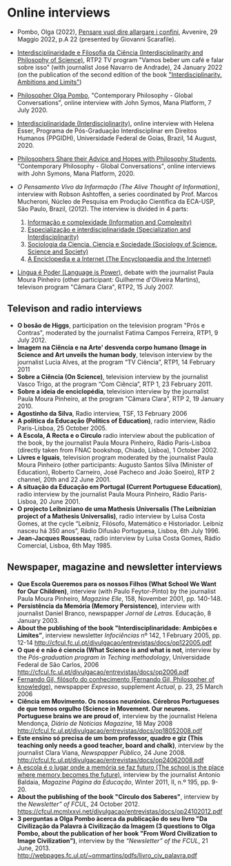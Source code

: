 # Online interviews 

* Pombo, Olga (2022),  [Pensare vuol dire allargare i confini](https://www.avvenire.it/agora/pagine/pensare-vuol-dire-allargare-i-confini), Avvenire, 29 Maggio 2022, p.A 22 (presented by Giovanni Scarafile). 
* [Interdisciplinaridade e Filosofia da Ciência (Interdisciplinarity and Philosophy of Science)](https://youtu.be/JThAgUMkH0Y), RTP2 TV program "Vamos beber um café e falar sobre isso" (with journalist José Navarro de Andrade), 24 January 2022 (on the publication of the second edition of the book ["Interdisciplinarity. Ambitions and Limits"](https://www.aletheia.pt/products/interdisciplinaridade-ambicoes-e-limites))
*	[Philosopher Olga Pombo](https://www.youtube.com/watch?v=oOZaGbF3aLs&feature=youtu.be), "Contemporary Philosophy - Global Conversations", online interview with John Symos, Mana Platform, 7 July 2020.
* [Interdisciplinaridade (Interdisciplinarity)](https://www.youtube.com/watch?v=HJdyKZbsZes), online interview with Helena Esser, Programa de Pós-Graduação Interdisciplinar em Direitos Humanos (PPGIDH), Universidade Federal de Goias, Brazil, 14 August, 2020. 
* [Philosophers Share their Advice and Hopes with Philosophy Students](https://www.youtube.com/watch?v=GKzPtLdQMBM), "Contemporary Philosophy - Global Conversations", online interviews with John Symons, Mana Platform, 2020.
*	*O Pensamento Vivo da Informação (The Alive Thought of Information)*, interview with Robson Ashtoffen, a series coordinated by Prof. Marcos Mucheroni, Núcleo de Pesquisa em Produção Científica da ECA-USP, São Paulo, Brazil, (2012).  The interview is divided in 4 parts: 
     1.	[Informação e complexidade (Information and Complexity)](https://www.youtube.com/watch?v=hpncNUeEVYE&feature=plcp)
     2.	[Especialização e interdisciplinaridade (Specialization and Interdisciplinarity)](https://www.youtube.com/watch?v=ExyaET0GuVg)
     3.	[Sociologia da Ciencia. Ciencia e Sociedade (Sociology of Science. Science and Society)](https://www.youtube.com/watch?v=Ua2vMtqdgW8)
     4.	[A Enciclopedia e a Internet (The Encyclopaedia and the Internet)](https://www.youtube.com/watch?v=bLyV4bwh8sM)

 *  [Língua é Poder (Language is Power)](https://arquivos.rtp.pt/conteudos/olga-pombo-e-guilherme-doliveira-martins/),  debate with the journalist Paula Moura Pinheiro (other participant: Guilherme d'Oliveira Martins), televison program  "Câmara Clara", RTP2, 15 July 2007. 


## Televison and radio interviews

* **O bosão de Higgs**, participation on the television program "Prós e Contras",  moderated by the journalist Fatima Campos Ferreira, RTP1, 9 July 2012.  
* **Imagem na Ciência e na Arte' desvenda corpo humano (Image in Science and Art unveils the human body**, televison interview  by the journalist Lucia Alves, at the program “TV Ciência”, RTP1,  14 February 2011 
* **Sobre a Ciência (On Science)**, television interview by the journalist Vasco Trigo, at the program “Com Ciência”, RTP 1, 23 February 2011.
*  **Sobre a ideia de enciclopédia**, television interview by the journalist Paula Moura Pinheiro, at the program "Câmara Clara",  RTP 2, 19 January 2010.
* **Agostinho da Silva**, Radio interview, TSF, 13 February 2006
* **A politica da Educação (Politics of Education)**, radio interview, Rádio Paris-Lisboa, 25 October 2005.
* **A Escola, A Recta e o Circulo** radio interview about the publication of the book, by the journalist Paula Moura Pinheiro, Rádio Paris-Lisboa (directly taken from FNAC bookshop, Chiado, Lisboa), 1 October 2002.
* **Livres e Iguais**, television program moderated by the journalist Paula Moura Pinheiro (other participants: Augusto Santos Silva (Minister of Education), Roberto Carneiro, José Pacheco and João Soeiro), RTP 2 channel, 20th and 22 June 2001.
* **A situação da Educação em Portugal (Current Portuguese Education)**, radio interview by the journalist Paula Moura Pinheiro, Rádio Paris-Lisboa, 20 June 2001.
* **O projecto Leibniziano de uma Mathesis Universalis (The Leibnizian project of a Mathesis Universalis)**, radio interview by Luísa Costa Gomes, at the cycle “Leibniz, Filósofo, Matemático e Historiador. Leibniz nasceu há 350 anos”, Rádio Difusão Portuguesa, Lisboa, 6th July 1996.  
* **Jean-Jacques Rousseau**, radio interview by Luísa Costa Gomes, Rádio Comercial, Lisboa, 6th May 1985.

  
## Newspaper, magazine and newsletter interviews

* **Que Escola Queremos para os nossos Filhos (What School We Want for Our Children)**, interview (with Paulo Feytor-Pinto) by the journalist Paula Moura Pinheiro, *Magazine Elle*, 158, November 2001, pp. 140-148. 
* **Persistência da Memória (Memory Persistence)**, interview with journalist Daniel Branco, newspapper *Jornal de Letras*. Educação, 8 January 2003. 
* **About the publishing of the book "Interdisciplinaridade: Ambições e Limites”**, interview newsletter *Infociências* nº 142, 1 February 2005, pp. 12-14 <http://cfcul.fc.ul.pt/divulgacao/entrevistas/docs/op122005.pdf> 
* **O que é e não é ciencia (What Science is and what is not**, interview by the *Pós-graduation program in Teching methodology*, Universidade Federal de São Carlos, 2006 <http://cfcul.fc.ul.pt/divulgacao/entrevistas/docs/op2006.pdf>
* [Fernando Gil, filósofo do conhecimento (Fernando Gil, Philosopher of knowledge)](http://webpages.fc.ul.pt/~ommartins/publicacoes%20opombo/fernandogil.htm), newspapper *Expresso*, supplement *Actual*, p. 23, 25 March 2006
* **Ciência em Movimento. Os nossos neurónios. Cérebros Portugueses de que temos orgulho (Science in Movement. Our neurons. Portuguese brains we are proud of**, interview by the journalist Helena Mendonça, *Diário de Notícias Magazine*, 18 May 2008
<http://cfcul.fc.ul.pt/divulgacao/entrevistas/docs/op18052008.pdf>
* **Este ensino só precisa de um bom professor, quadro e giz (This teaching only needs a good teacher, board and chalk)**, interview by the journalist Clara Viana, *Newspapper Público*, 24 June 2008. 
<http://cfcul.fc.ul.pt/divulgacao/entrevistas/docs/op24062008.pdf>
* [A escola é o lugar onde a memória se faz futuro (The school is the place where memory becomes the future)](https://www.apagina.pt/?aba=6&cat=566&doc=15080&mid=1), interview by the journalist Antonio Baldaia, *Magazine Página da Educação*,  Winter 2011, II, n.º 195, pp. 9-20. 
*  **About the publishing of the book "Círculo dos Saberes"**, interview by the *Newsletter” of FCUL*, 24 October 2012. <https://cfcul.mcmlxxvi.net/divulgacao/entrevistas/docs/op24102012.pdf>
* **3 perguntas a Olga Pombo àcerca da publicação do seu livro "Da Civilização da Palavra à Civilização da Imagem (3 questions to Olga Pombo, about the publication of her book "From Word Civilization to Image Civilization")**, interview by the *“Newsletter” of the FCUL*, 21 June, 2013. <http://webpages.fc.ul.pt/~ommartins/pdfs/livro_civ_palavra.pdf>

